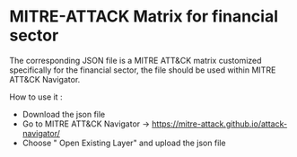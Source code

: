 # MITRE-ATTACK Matrix for financial sector

The corresponding JSON file is a MITRE ATT&CK matrix customized specifically for the financial sector, the file should be used within MITRE ATT&CK Navigator.

How to use it : 
- Download the json file
- Go to MITRE ATT&CK Navigator -> https://mitre-attack.github.io/attack-navigator/
- Choose " Open Existing Layer" and upload the json file 


